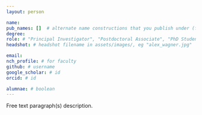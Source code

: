 ```yaml
---
layout: person

name:
pub_names: []  # alternate name constructions that you publish under (full/formal names, previous names, etc.)
degree:
role: # "Principal Investigator", "Postdoctoral Associate", "PhD Student", "Bioinformatics Software Developer", "Senior Bioinformatics Scientist"
headshot: # headshot filename in assets/images/, eg "alex_wagner.jpg"

email:
nch_profile: # for faculty
github: # username
google_scholar: # id
orcid: # id

alumnae: # boolean
---
```

Free text paragraph(s) description.
